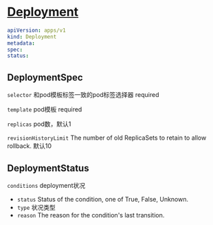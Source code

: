 # [Deployment](https://kubernetes.io/docs/reference/kubernetes-api/workload-resources/deployment-v1/)

```yaml
apiVersion: apps/v1
kind: Deployment
metadata:
spec:
status:
```

## DeploymentSpec

`selector` 和pod模板标签一致的pod标签选择器 required

`template` pod模板 required

`replicas` pod数，默认1

`revisionHistoryLimit` The number of old ReplicaSets to retain to allow rollback. 默认10

## DeploymentStatus

`conditions` deployment状况

- `status` Status of the condition, one of True, False, Unknown.
- `type` 状况类型
- `reason` The reason for the condition's last transition.
